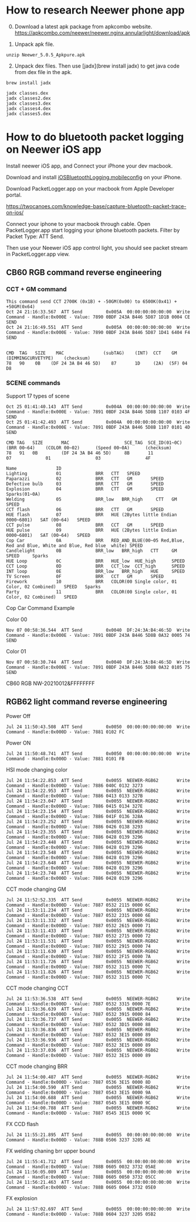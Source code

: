 # How to research Neewer phone app

0. Download a latest apk package from apkcombo website.
   https://apkcombo.com/neewer/neewer.nginx.annularlight/download/apk

1. Unpack apk file.

```
unzip Neewer_5.0.5_Apkpure.apk
```

2. Unpack dex files.
   Then use [jadx](brew install jadx) to get java code from dex file in the apk.

`brew install jadx`

```
jadx classes.dex
jadx classes2.dex
jadx classes3.dex
jadx classes4.dex
jadx classes5.dex
```

# How to do bluetooth packet logging on Neewer iOS app

Install neewer iOS app, and Connect your iPhone your dev macbook.

Download and install [iOSBluetoothLogging.mobileconfig](https://tc-downloads.s3.amazonaws.com/support/iOSBluetoothLogging.mobileconfig) on your iPhone.

Download PacketLogger.app on your macbook from Apple Developer portal.

https://twocanoes.com/knowledge-base/capture-bluetooth-packet-trace-on-ios/

Connect your iphone to your macbook through cable. Open PacketLogger.app start logging your iphone bluetooth packets. Filter by Packet Type: ATT Send.

Then use your Neewer iOS app control light, you should see packet stream in PacketLogger.app view.

## CB60 RGB command reverse engineering

### CCT + GM command

```
This command send CCT 2700K (0x1B) + -50GM(0x00) to 6500K(0x41) + +50GM(0x64)
Oct 24 21:16:33.567  ATT Send         0x005A  00:00:00:00:00:00  Write Command - Handle:0x000E - Value: 7890 0BDF 243A B446 5D87 1D1B 0004 CE  SEND
Oct 24 21:16:49.551  ATT Send         0x005A  00:00:00:00:00:00  Write Command - Handle:0x000E - Value: 7890 0BDF 243A B446 5D87 1D41 6404 F4  SEND


CMD  TAG   SIZE    MAC               (subTAG)    (INT)  CCT    GM  (DIMMINGCURVETYPE)    (checksum)
78   90    0B    (DF 24 3A B4 46 5D)    87       1D     (2A)  (5F) 04                    D8
```

### SCENE commands

Support 17 types of scene

```
Oct 25 01:41:40.143  ATT Send         0x004A  00:00:00:00:00:00  Write Command - Handle:0x000E - Value: 7891 0BDF 243A B446 5D8B 1107 0103 4F  SEND
Oct 25 01:41:42.493  ATT Send         0x004A  00:00:00:00:00:00  Write Command - Handle:0x000E - Value: 7891 0BDF 243A B446 5D8B 1107 0101 4D  SEND

CMD TAG   SIZE       MAC                     SCE_TAG  SCE_ID(01~0C)     (BRR 00~64)    (COLOR 00~02)      (Speed 00~0A)      (checksum)
78   91   0B         (DF 24 3A B4 46 5D)     8B       11                 07             01                 03                 4F

Name               ID
Lighting           01             BRR   CTT   SPEED
Paparazzi          02             BRR   CTT   GM       SPEED
Defective bulb     03             BRR   CTT   GM       SPEED
Explosion          04             BRR   CTT   GM       SPEED     Sparks(01~0A)
Welding            05             BRR_low   BRR_high     CTT   GM       SPEED
CCT flash          06             BRR   CTT   GM       SPEED
HUE flash          07             BRR   HUE (2Bytes little Endian 0000~6801)   SAT (00~64)   SPEED
CCT pulse          08             BRR   CCT   GM       SPEED
HUE pulse          09             BRR   HUE (2Bytes little Endian 0000~6801)   SAT (00~64)   SPEED
Cop Car            0A             BRR   RED_AND_BLUE(00~05 Red,Blue, Red and Blue, White and Blue, Red blue  white) SPEED
Candlelight        0B             BRR_low   BRR_high   CTT     GM       SPEED     Sparks
HUE Loop           0C             BRR   HUE_low  HUE_high      SPEED
CCT Loop           0D             BRR   CCT_low  CCT_high      SPEED
INT loop           0E             BRR_low   BRR_high   HUE     SPEED
TV Screen          0F             BRR   CCT   GM       SPEED
Firework           10             BRR   COLOR(00 Single color, 01 Color, 02 Combined)   SPEED   Sparks
Party              11             BRR   COLOR(00 Single color, 01 Color, 02 Combined)   SPEED
```

Cop Car Command Example

Color 00

```
Nov 07 00:58:36.544  ATT Send         0x0040  DF:24:3A:B4:46:5D  Write Command - Handle:0x000E - Value: 7891 0BDF 243A B446 5D8B 0A32 0005 74  SEND
```

Color 01

```
Nov 07 00:58:30.744  ATT Send         0x0040  DF:24:3A:B4:46:5D  Write Command - Handle:0x000E - Value: 7891 0BDF 243A B446 5D8B 0A32 0105 75  SEND
```

CB60 RGB
NW-20210012&FFFFFFFF

## RGB62 light command reverse engineering

Power Off

```
Jul 24 11:50:43.508  ATT Send         0x0050  00:00:00:00:00:00  Write Command - Handle:0x000D - Value: 7881 0102 FC
```

Power ON

```
Jul 24 11:50:48.741  ATT Send         0x0050  00:00:00:00:00:00  Write Command - Handle:0x000D - Value: 7881 0101 FB
```

HSI mode changing color

```
Jul 24 11:54:22.853  ATT Send         0x0055  NEEWER-RGB62       Write Command - Handle:0x000D - Value: 7886 040C 0132 3273
Jul 24 11:54:22.953  ATT Send         0x0055  NEEWER-RGB62       Write Command - Handle:0x000D - Value: 7886 0413 0133 327B
Jul 24 11:54:23.047  ATT Send         0x0055  NEEWER-RGB62       Write Command - Handle:0x000D - Value: 7886 0415 0134 327E
Jul 24 11:54:23.154  ATT Send         0x0055  NEEWER-RGB62       Write Command - Handle:0x000D - Value: 7886 041F 0136 328A
Jul 24 11:54:23.252  ATT Send         0x0055  NEEWER-RGB62       Write Command - Handle:0x000D - Value: 7886 0426 0138 3293
Jul 24 11:54:23.355  ATT Send         0x0055  NEEWER-RGB62       Write Command - Handle:0x000D - Value: 7886 0428 0139 3296
Jul 24 11:54:23.448  ATT Send         0x0055  NEEWER-RGB62       Write Command - Handle:0x000D - Value: 7886 0428 0139 3296
Jul 24 11:54:23.548  ATT Send         0x0055  NEEWER-RGB62       Write Command - Handle:0x000D - Value: 7886 0428 0139 3296
Jul 24 11:54:23.648  ATT Send         0x0055  NEEWER-RGB62       Write Command - Handle:0x000D - Value: 7886 0428 0139 3296
Jul 24 11:54:23.748  ATT Send         0x0055  NEEWER-RGB62       Write Command - Handle:0x000D - Value: 7886 0428 0139 3296
```

CCT mode changing GM

```
Jul 24 11:52:52.335  ATT Send         0x0055  NEEWER-RGB62       Write Command - Handle:0x000D - Value: 7887 0532 2115 0000 6C
Jul 24 11:53:11.234  ATT Send         0x0055  NEEWER-RGB62       Write Command - Handle:0x000D - Value: 7887 0532 2315 0000 6E
Jul 24 11:53:11.332  ATT Send         0x0055  NEEWER-RGB62       Write Command - Handle:0x000D - Value: 7887 0532 2615 0000 71
Jul 24 11:53:11.433  ATT Send         0x0055  NEEWER-RGB62       Write Command - Handle:0x000D - Value: 7887 0532 2715 0000 72
Jul 24 11:53:11.531  ATT Send         0x0055  NEEWER-RGB62       Write Command - Handle:0x000D - Value: 7887 0532 2915 0000 74
Jul 24 11:53:11.630  ATT Send         0x0055  NEEWER-RGB62       Write Command - Handle:0x000D - Value: 7887 0532 2F15 0000 7A
Jul 24 11:53:11.726  ATT Send         0x0055  NEEWER-RGB62       Write Command - Handle:0x000D - Value: 7887 0532 3115 0000 7C
Jul 24 11:53:11.826  ATT Send         0x0055  NEEWER-RGB62       Write Command - Handle:0x000D - Value: 7887 0532 3115 0000 7C
```

CCT mode changing CCT

```
Jul 24 11:53:36.538  ATT Send         0x0055  NEEWER-RGB62       Write Command - Handle:0x000D - Value: 7887 0532 3315 0000 7E
Jul 24 11:53:36.639  ATT Send         0x0055  NEEWER-RGB62       Write Command - Handle:0x000D - Value: 7887 0532 3915 0000 84
Jul 24 11:53:36.737  ATT Send         0x0055  NEEWER-RGB62       Write Command - Handle:0x000D - Value: 7887 0532 3D15 0000 88
Jul 24 11:53:36.836  ATT Send         0x0055  NEEWER-RGB62       Write Command - Handle:0x000D - Value: 7887 0532 3E15 0000 89
Jul 24 11:53:36.936  ATT Send         0x0055  NEEWER-RGB62       Write Command - Handle:0x000D - Value: 7887 0532 3E15 0000 89
Jul 24 11:53:37.036  ATT Send         0x0055  NEEWER-RGB62       Write Command - Handle:0x000D - Value: 7887 0532 3E15 0000 89
```

CCT mode changing BRR

```
Jul 24 11:54:00.487  ATT Send         0x0055  NEEWER-RGB62       Write Command - Handle:0x000D - Value: 7887 0536 3E15 0000 8D
Jul 24 11:54:00.590  ATT Send         0x0055  NEEWER-RGB62       Write Command - Handle:0x000D - Value: 7887 0543 3E15 0000 9A
Jul 24 11:54:00.688  ATT Send         0x0055  NEEWER-RGB62       Write Command - Handle:0x000D - Value: 7887 0545 3E15 0000 9C
Jul 24 11:54:00.788  ATT Send         0x0055  NEEWER-RGB62       Write Command - Handle:0x000D - Value: 7887 0545 3E15 0000 9C
```

FX CCD flash

```
Jul 24 11:55:21.895  ATT Send         0x0055  00:00:00:00:00:00  Write Command - Handle:0x000D - Value: 788B 0506 3237 3205 AE
```

FX welding chaning brr upper bound

```
Jul 24 11:55:41.712  ATT Send         0x0055  00:00:00:00:00:00  Write Command - Handle:0x000D - Value: 788B 0605 0032 3732 05AE
Jul 24 11:56:05.089  ATT Send         0x0055  00:00:00:00:00:00  Write Command - Handle:0x000D - Value: 788B 0605 0050 3732 05CC
Jul 24 11:56:21.463  ATT Send         0x0055  00:00:00:00:00:00  Write Command - Handle:0x000D - Value: 788B 0605 0064 3732 05E0
```

FX explosion

```
Jul 24 11:57:02.697  ATT Send         0x0055  00:00:00:00:00:00  Write Command - Handle:0x000D - Value: 788B 0604 3237 3205 05B2
```
